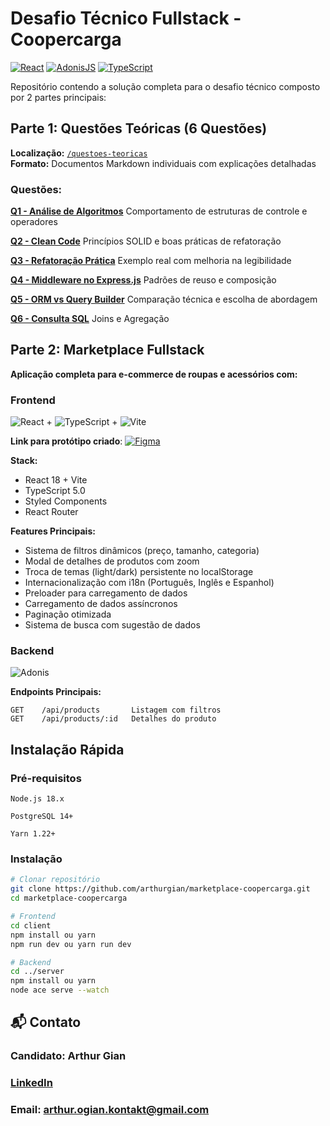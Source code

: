 # Desafio Técnico Fullstack - Coopercarga

[![React](https://img.shields.io/badge/React-18.2-blue?logo=react)](https://react.dev/)
[![AdonisJS](https://img.shields.io/badge/AdonisJS-5.9-green?logo=adonisjs)](https://adonisjs.com/)
[![TypeScript](https://img.shields.io/badge/TypeScript-5.0-darkblue?logo=typescript)](https://www.typescriptlang.org/)

Repositório contendo a solução completa para o desafio técnico composto por 2 partes principais:

## Parte 1: Questões Teóricas (6 Questões)

**Localização:** [`/questoes-teoricas`](./questoes-teoricas)  
**Formato:** Documentos Markdown individuais com explicações detalhadas

### Questões:

**[Q1 - Análise de Algoritmos](./questoes-teoricas/questao-1.md)**
Comportamento de estruturas de controle e operadores

**[Q2 - Clean Code](./questoes-teoricas/questao-2.md)**
Princípios SOLID e boas práticas de refatoração

**[Q3 - Refatoração Prática](./questoes-teoricas/questao-3.md)**
Exemplo real com melhoria na legibilidade

**[Q4 - Middleware no Express.js](./questoes-teoricas/questao-4.md)**
Padrões de reuso e composição

**[Q5 - ORM vs Query Builder](./questoes-teoricas/questao-5.md)**
Comparação técnica e escolha de abordagem

**[Q6 - Consulta SQL](./questoes-teoricas/questao-6.md)**
Joins e Agregação

## Parte 2: Marketplace Fullstack

**Aplicação completa para e-commerce de roupas e acessórios com:**

### Frontend

![React][React.js] + ![TypeScript][TypeScript] + ![Vite][Vite]

**Link para protótipo criado**: [![Figma](https://img.shields.io/badge/Figma-F24E1E?style=for-the-badge&logo=figma&logoColor=white)](https://www.figma.com/design/MZobEJ4ZfeeYRBaXifs5wv/Coopercarga---Prot%C3%B3tipo-do-Sistema-Desafio?node-id=0-1&t=sdunIm2oCu6ZgHrN-1)

**Stack:**

- React 18 + Vite
- TypeScript 5.0
- Styled Components
- React Router

**Features Principais:**

- Sistema de filtros dinâmicos (preço, tamanho, categoria)  
- Modal de detalhes de produtos com zoom  
- Troca de temas (light/dark) persistente no localStorage  
- Internacionalização com i18n (Português, Inglês e Espanhol)  
- Preloader para carregamento de dados  
- Carregamento de dados assíncronos  
- Paginação otimizada  
- Sistema de busca com sugestão de dados

### Backend

![Adonis][Adonis]

**Endpoints Principais:**

```http
GET    /api/products       Listagem com filtros
GET    /api/products/:id   Detalhes do produto
```

## Instalação Rápida

### Pré-requisitos

    Node.js 18.x

    PostgreSQL 14+

    Yarn 1.22+

### Instalação

```bash
# Clonar repositório
git clone https://github.com/arthurgian/marketplace-coopercarga.git
cd marketplace-coopercarga

# Frontend
cd client
npm install ou yarn
npm run dev ou yarn run dev

# Backend
cd ../server
npm install ou yarn
node ace serve --watch
```

## 📬 Contato

### Candidato: Arthur Gian

### [LinkedIn](https://linkedin.com/in/arthur-gian)

### Email: arthur.ogian.kontakt@gmail.com

<!-- MARKDOWN LINKS & IMAGES -->

[React.js]: https://img.shields.io/badge/React-20232A?style=for-the-badge&logo=react&logoColor=61DAFB
[TypeScript]: https://img.shields.io/badge/TypeScript-007ACC?style=for-the-badge&logo=typescript&logoColor=white
[Vite]: https://img.shields.io/badge/Vite-646CFF?style=for-the-badge&logo=vite&logoColor=white
[Adonis]: https://img.shields.io/badge/AdonisJS-220052?style=for-the-badge&logo=adonisjs&logoColor=white

